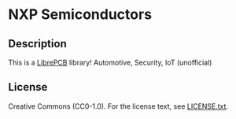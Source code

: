 # NXP Semiconductors

## Description

This is a [LibrePCB](https://librepcb.org) library!
Automotive, Security, IoT (unofficial)

## License

Creative Commons (CC0-1.0). For the license text, see [LICENSE.txt](LICENSE.txt).

